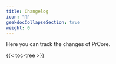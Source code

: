 ```yaml
---
title: Changelog
icon: "📝"
geekdocCollapseSection: true
weight: 0
---
```


Here you can track the changes of PrCore.

{{< toc-tree >}}
